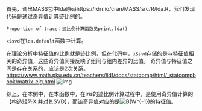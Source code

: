 首先，调出MASS包中lda原码https://rdrr.io/cran/MASS/src/R/lda.R，我们发现代码是通过奇异值计算迹比例的。

```
Proportion of trace：迹比例计算函数见print.lda()
```

`x$svd`在`lda.default`函数中计算。

在理论分析中特征值的比例就是迹比例，但在代码中，`x$svd`存储的是与特征值相关的奇异值，这些奇异值间接反映了组间与组内差异的比值。
奇异值与特征值之间是存在关系的，应该是2次关系。https://www.math.pku.edu.cn/teachers/lidf/docs/statcomp/html/_statcompbook/matrix-eig.html
![img](https://gxkcoss.zjooc.cn/cms/8a221244912843e501961abf32d719ff.png?Expires=4899881457&OSSAccessKeyId=W7MMjSzqSLHYurGl&Signature=D4fWSrPy5JiTTZSsFEVHNtKP7MI%3D)

综上，在本例中，在本函数中，在iris的迹比例计算过程中，是使用奇异值计算的【构造矩阵X,并对其SVD】，而该奇异值对应的是![B(W^{-1})](https://gxkcoss.zjooc.cn/8a221244912843e501961aa8df9019e1.png?Expires=4899881457&OSSAccessKeyId=W7MMjSzqSLHYurGl&Signature=xYAFikjL267FQKoGsZt7HU87SvY%3D)的特征值。
